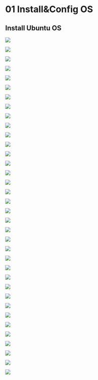 # 01 Install&Config OS

## Install Ubuntu OS



![](.gitbook/assets/ubuntu-install-01.PNG)

![](.gitbook/assets/ubuntu-install-02.PNG)

![](.gitbook/assets/ubuntu-install-03.PNG)

![](.gitbook/assets/ubuntu-install-04.PNG)

![](.gitbook/assets/ubuntu-install-05.PNG)

![](.gitbook/assets/ubuntu-install-06.PNG)

![](.gitbook/assets/ubuntu-install-07.PNG)

![](.gitbook/assets/ubuntu-install-08.PNG)

![](.gitbook/assets/ubuntu-install-09.PNG)

![](.gitbook/assets/ubuntu-install-10.PNG)

![](.gitbook/assets/ubuntu-install-11.PNG)

![](.gitbook/assets/ubuntu-install-12.PNG)

![](.gitbook/assets/ubuntu-install-13.PNG)

![](.gitbook/assets/ubuntu-install-14.PNG)

![](.gitbook/assets/ubuntu-install-15.PNG)

![](.gitbook/assets/ubuntu-install-16.PNG)

![](.gitbook/assets/ubuntu-install-17.PNG)

![](.gitbook/assets/ubuntu-install-18.PNG)

![](.gitbook/assets/ubuntu-install-19.PNG)

![](.gitbook/assets/ubuntu-install-20.PNG)

![](.gitbook/assets/ubuntu-install-21.PNG)

![](.gitbook/assets/ubuntu-install-22.PNG)

![](.gitbook/assets/ubuntu-install-23.PNG)

![](.gitbook/assets/ubuntu-install-24.PNG)

![](.gitbook/assets/ubuntu-install-25.PNG)

![](.gitbook/assets/ubuntu-install-26.PNG)

![](.gitbook/assets/ubuntu-install-27.PNG)

![](.gitbook/assets/ubuntu-install-28.PNG)

![](.gitbook/assets/ubuntu-install-29.PNG)

![](.gitbook/assets/ubuntu-install-30.PNG)

![](.gitbook/assets/ubuntu-install-31.PNG)

![](.gitbook/assets/ubuntu-install-32.PNG)

![](.gitbook/assets/ubuntu-install-33.PNG)

![](.gitbook/assets/ubuntu-install-34.PNG)

![](.gitbook/assets/ubuntu-install-35.PNG)

![](.gitbook/assets/ubuntu-install-36.PNG)
